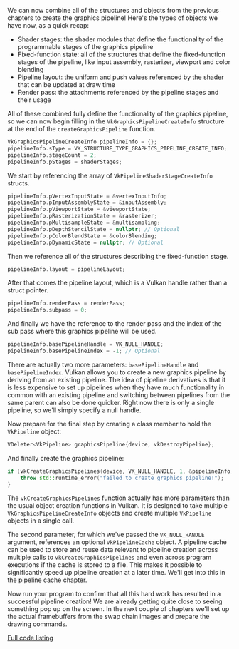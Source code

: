 We can now combine all of the structures and objects from the previous chapters
to create the graphics pipeline! Here's the types of objects we have now, as a
quick recap:

* Shader stages: the shader modules that define the functionality of the
programmable stages of the graphics pipeline
* Fixed-function state: all of the structures that define the fixed-function
stages of the pipeline, like input assembly, rasterizer, viewport and color
blending
* Pipeline layout: the uniform and push values referenced by the shader that can
be updated at draw time
* Render pass: the attachments referenced by the pipeline stages and their usage

All of these combined fully define the functionality of the graphics pipeline,
so we can now begin filling in the `VkGraphicsPipelineCreateInfo` structure at
the end of the `createGraphicsPipeline` function.

```c++
VkGraphicsPipelineCreateInfo pipelineInfo = {};
pipelineInfo.sType = VK_STRUCTURE_TYPE_GRAPHICS_PIPELINE_CREATE_INFO;
pipelineInfo.stageCount = 2;
pipelineInfo.pStages = shaderStages;
```

We start by referencing the array of `VkPipelineShaderStageCreateInfo` structs.

```c++
pipelineInfo.pVertexInputState = &vertexInputInfo;
pipelineInfo.pInputAssemblyState = &inputAssembly;
pipelineInfo.pViewportState = &viewportState;
pipelineInfo.pRasterizationState = &rasterizer;
pipelineInfo.pMultisampleState = &multisampling;
pipelineInfo.pDepthStencilState = nullptr; // Optional
pipelineInfo.pColorBlendState = &colorBlending;
pipelineInfo.pDynamicState = nullptr; // Optional
```

Then we reference all of the structures describing the fixed-function stage.

```c++
pipelineInfo.layout = pipelineLayout;
```

After that comes the pipeline layout, which is a Vulkan handle rather than a
struct pointer.

```c++
pipelineInfo.renderPass = renderPass;
pipelineInfo.subpass = 0;
```

And finally we have the reference to the render pass and the index of the sub
pass where this graphics pipeline will be used.

```c++
pipelineInfo.basePipelineHandle = VK_NULL_HANDLE;
pipelineInfo.basePipelineIndex = -1; // Optional
```

There are actually two more parameters: `basePipelineHandle` and
`basePipelineIndex`. Vulkan allows you to create a new graphics pipeline by
deriving from an existing pipeline. The idea of pipeline derivatives is that it
is less expensive to set up pipelines when they have much functionality in
common with an existing pipeline and switching between pipelines from the same
parent can also be done quicker. Right now there is only a single pipeline, so
we'll simply specify a null handle.

Now prepare for the final step by creating a class member to hold the
`VkPipeline` object:

```c++
VDeleter<VkPipeline> graphicsPipeline{device, vkDestroyPipeline};
```

And finally create the graphics pipeline:

```c++
if (vkCreateGraphicsPipelines(device, VK_NULL_HANDLE, 1, &pipelineInfo, nullptr, &graphicsPipeline) != VK_SUCCESS) {
    throw std::runtime_error("failed to create graphics pipeline!");
}
```

The `vkCreateGraphicsPipelines` function actually has more parameters than the
usual object creation functions in Vulkan. It is designed to take multiple
`VkGraphicsPipelineCreateInfo` objects and create multiple `VkPipeline` objects
in a single call.

The second parameter, for which we've passed the `VK_NULL_HANDLE` argument,
references an optional `VkPipelineCache` object. A pipeline cache can be used to
store and reuse data relevant to pipeline creation across multiple calls to
`vkCreateGraphicsPipelines` and even across program executions if the cache is
stored to a file. This makes it possible to significantly speed up pipeline
creation at a later time. We'll get into this in the pipeline cache chapter.

Now run your program to confirm that all this hard work has resulted in a
successful pipeline creation! We are already getting quite close to seeing
something pop up on the screen. In the next couple of chapters we'll set up the
actual framebuffers from the swap chain images and prepare the drawing commands.

[Full code listing](/code/graphics_pipeline_complete.cpp)